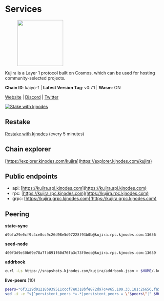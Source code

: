 # Services

<figure><img src="https://raw.githubusercontent.com/kj89/testnet_manuals/main/pingpub/logos/kujira.png" width="150" alt=""><figcaption></figcaption></figure>

Kujira is a Layer 1 protocol built on Cosmos, which can be used for  hosting community-selected projects.

**Chain ID**: kaiyo-1 | **Latest Version Tag**: v0.7.1 | **Wasm**: ON

[Website](https://kujira.app) | [Discord](https://discord.gg/teamkujira) | [Twitter](https://twitter.com/TeamKujira)

[![Stake with kjnodes](https://i.ibb.co/cr44Q8j/button-stake-with-kjnodes.png)](https://restake.app/kujira/kujiravaloper1tnuqj73jfn3724lqz34c27tuv80nv336sadqym)

## Restake

[Restake with kjnodes](https://restake.app/kujira/kujiravaloper1tnuqj73jfn3724lqz34c27tuv80nv336sadqym) (every 5 minutes)
## Chain explorer
[https://explorer.kjnodes.com/kujira](https://explorer.kjnodes.com/kujira)

## Public endpoints

* api: [https://kujira.api.kjnodes.com](https://kujira.api.kjnodes.com)
* rpc: [https://kujira.rpc.kjnodes.com](https://kujira.rpc.kjnodes.com)
* grpc: [https://kujira.grpc.kjnodes.com](https://kujira.grpc.kjnodes.com)

## Peering

**state-sync**

```text
d9bfa29e0cf9c4ce0cc9c26d98e5d97228f93b0b@kujira.rpc.kjnodes.com:13656
```

**seed-node**

```text
400f3d9e30b69e78a7fb891f60d76fa3c73f0ecc@kujira.rpc.kjnodes.com:13659
```

**addrbook**
```bash
curl -Ls https://snapshots.kjnodes.com/kujira/addrbook.json > $HOME/.kujira/config/addrbook.json
```

**live-peers** (10)
```bash
peers="6f3129d01218b939511cccf7e0318bfe872d97c4@65.109.33.181:26656,fa57c7c253be46ad9f696ee2f2c1d72cbc6a1591@146.59.52.135:31095,d6f2eee997d108d4fde5683e31d678427376dfce@77.68.27.75:26656,d9bfa29e0cf9c4ce0cc9c26d98e5d97228f93b0b@65.109.88.38:13656,129771a48f43b83c6144c7d282ad1da62434cc07@15.204.197.12:26656,11f9858a5b0329f07f032bcbc490715f3b5200ec@193.70.45.106:11856,6cf8b25d99bacca213c1d762e8d9ea21636fea41@178.211.139.222:26656,6cceba286b498d4a1931f85e35ea0fa433373057@88.198.128.174:26656,d2247f7b919f0781c90ee61958d7044665a22d38@169.155.169.182:26656,177872437b2a31ebb0fb740ba5bd32b0be99e280@5.79.74.229:31095"
sed -i -e "s|^persistent_peers *=.*|persistent_peers = \"$peers\"|" $HOME/.kujira/config/config.toml
```
